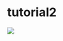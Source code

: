 # **tutorial2**

<img src="[...](https://www.google.com/url?sa=i&url=https%3A%2F%2Fid.wizcase.com%2Fdownload%2Fgithub%2F&psig=AOvVaw3IOJCxIrwHBC1UfG-j9zBJ&ust=1652962325690000&source=images&cd=vfe&ved=0CAwQjRxqFwoTCJC07dWC6fcCFQAAAAAdAAAAABAD)">
